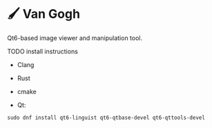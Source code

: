 # 🖌️ Van Gogh

Qt6-based image viewer and manipulation tool.


TODO install instructions
- Clang
- Rust
- cmake

- Qt:
```shell
sudo dnf install qt6-linguist qt6-qtbase-devel qt6-qttools-devel
```